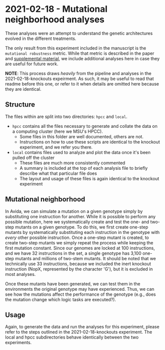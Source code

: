 # 2021-02-18 - Mutational neighborhood analyses

These analyses were an attempt to understand the genetic architectures evolved in the different treatments. 

The only result from this experiment included in the manuscript is the `mutational robustness` metric. 
While that metric is described in the paper and [supplemental material](https://lalejini.com/evolutionary-consequences-of-plasticity/), we include additional analyses here in case they are useful for future work. 

**NOTE**: This process draws _heavily_ from the pipeline and analyses in the 2021-02-18-knockouts expeirment. 
As such, it may be useful to read that readme before this one, or refer to it when details are omitted here because they are identical. 

## Structure
The files within are split into two directories: `hpcc` and `local`. 

- `hpcc` contains all the files necessary to generate and collate the data on a computing cluster (here we MSU's HPCC).
  - Some files in this folder are well documented, others are not. 
  - Instructions on how to use these scripts are identical to the knockout experiment, and we refer you there. 
- `local` contains files used to analyze and plot the data once it's been pulled off the cluster
  - These files are much more consistently commented 
  - A summary is included at the top of each analysis file to briefly describe what that particular file does
  - The layout and usage of these files is again identical to the knockout experiment

## Mutational neighborhood

In Avida, we can simulate a mutation on a given genotype simply by substituting one instruction for another. 
While it is possible to perform any possible mutation, here we systematically create and test the one- and two-step mutants on a given genotype. 
To do this, we first create one-step mutants by systematically substituting each instruction in the genotype with _every_ other possible instruction. 
Once a one-step mutant is created, to create two-step mutants we simply repeat the process while keeping the first mutation constant.
Since our genomes are locked at 100 instructions, and we have 32 instructions in the set, a single genotype has 3,100 one-step mutants and millions of two-stem mutants. 
It should be noted that we technically use 33 instructions, because we included the inert knockout instruction (NopX, represented by the character 'G'), but it is excluded in most analyses. 

Once these mutants have been generated, we can test them in the environments the original genotype may have experienced. 
Thus, we can see how the mutations affect the performance of the genotype (e.g., does the mutation change which logic tasks are executed?).

## Usage

Again, to generate the data and run the analyses for this experiment, please refer to the steps outlined in the 2021-02-18-knockouts experiment.
The local and hpcc subdirectories behave identically between the two experiments.
